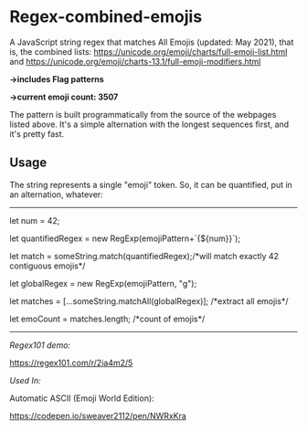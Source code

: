 # Regex-combined-emojis
A JavaScript string regex that matches All Emojis (updated: May 2021), that is, the combined lists:
https://unicode.org/emoji/charts/full-emoji-list.html and https://unicode.org/emoji/charts-13.1/full-emoji-modifiers.html

**->includes Flag patterns**

**->current emoji count: 3507**

The pattern is built programmatically from the source of the webpages listed above. 
It's a simple alternation with the longest sequences first, and it's pretty fast.

## Usage

The string represents a single "emoji" token.  So, it can be quantified, put in an alternation, whatever:

---------------------------------------------------
let num = 42;

let quantifiedRegex = new RegExp(emojiPattern+\`{${num}}\`);

let match = someString.match(quantifiedRegex);/\*will match exactly 42 contiguous emojis\*/ 

let globalRegex = new RegExp(emojiPattern, "g");

let matches = [...someString.matchAll(globalRegex)]; /\*extract all emojis\*/
    
let emoCount = matches.length; /\*count of emojis\*/

----------------------------------------------------

*Regex101 demo:*

https://regex101.com/r/2ia4m2/5

*Used In:*

Automatic ASCII (Emoji World Edition):

https://codepen.io/sweaver2112/pen/NWRxKra
